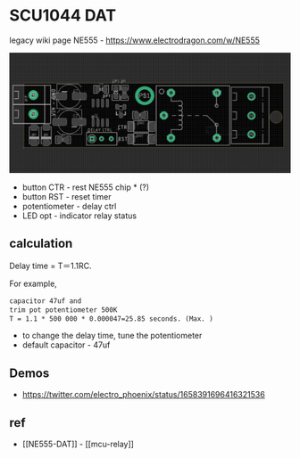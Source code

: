 
# SCU1044 DAT

legacy wiki page NE555 - https://www.electrodragon.com/w/NE555

![](2024-01-17-01-46-55.png)

- button CTR - rest NE555 chip * (?)
- button RST - reset timer 
- potentiometer - delay ctrl 
- LED opt - indicator relay status 



## calculation 

Delay time = T＝1.1RC. 

For example, 

    capacitor 47uf and  
    trim pot potentiometer 500K 
    T = 1.1 * 500 000 * 0.000047=25.85 seconds. (Max. )

- to change the delay time, tune the potentiometer 
- default capacitor - 47uf

## Demos 

- https://twitter.com/electro_phoenix/status/1658391696416321536

## ref 

- [[NE555-DAT]] - [[mcu-relay]]